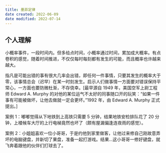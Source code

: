 ```yaml
---
title: 墨菲定律
date created: 2022-06-09
date modified: 2022-07-14
---
```


## 个人理解

小概率事件，一段时间内。但多给点时间，小概率通过时间，累加成大概率。有点卷积的感觉，随着时间推进，不仅仅每时每刻都有发生的可能，而且概率也许越来越大。

指凡是可能出错的事有很大几率会出错，即任何一件事情，只要其发生的概率大于零，该事情总会（迟早）在某一时刻发生。启示人们做事情一方面要对错误保持平常心，一方面也要防微杜渐，不存侥幸。[最早源自 1949 年，美国空军上尉工程师 Edward A. Murphy 的对他的某位运气不太好的同事随口开的玩笑：“如果一件事有可能被做坏，让他去做就一定会更坏。”1992 年，由 Edward A. Murphy 正式提出。]

案例 1：嘟嘟觉得从下地铁到上高铁只需要 5 分钟，结果地铁安检排队花了 20 分钟，上楼候车大厅的上行电梯竟然也坏了（颇有屋漏偏逢连夜雨的感觉）。

案例 2：小姐姐喜欢一位小哥哥，于是约他到家里做客，让他过来修自己刚故意弄坏的电脑键盘，并新切了果盘，准备一起打游戏。结果…这小哥哥一修好键盘，就飞奔着跟他的伙伴们打球去了。
